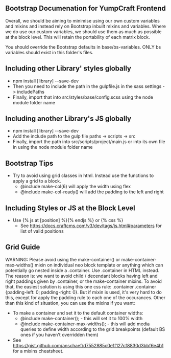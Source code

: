## Bootstrap Documenation for YumpCraft Frontend
Overall, we should be aiming to minimise using our own custom variables and mixins and instead rely on Bootstrap inbuilt mixins and variables. Where we do use our custom variables, we should use them as much as possible at the block level. This will retain the portability of each matrix block. 

You should override the Bootstrap defaults in base/bs-variables. ONLY bs variables should exist in this folder's files. 

## Including other Library' styles globally
- npm install [library] --save-dev
- Then you need to include the path in the gulpfile.js in the sass settings -> includePaths
- Finally, import that into src/styles/base/config.scss using the node module folder name

## Including another Library's JS globally
- npm install [library] --save-dev
- Add the include path to the gulp file paths -> scripts -> src
- Finally, import the path into src/scripts/project/main.js or into its own file in using the node module folder name

## Bootstrap Tips
- Try to avoid using grid classes in html. Instead use the functions to apply a grid to a block. 
	- @include make-col(6) will apply the width using flex
	- @include make-col-ready() will add the padding to the left and right

## Including Styles or JS at the Block Level
- Use {% js at [position] %}{% endjs %} or {% css %}
	- See https://docs.craftcms.com/v3/dev/tags/js.html#parameters for list of valid positions

## Grid Guide
WARNING: Please avoid using the make-container() or make-container-max-widths() mixin on individual neo block template or anything which can potentially go nested inside a .container. Use .container in HTML instead. The reason is: we want to avoid child / decendant blocks having left and right paddings given by .container, or the make-container mixins. To avoid that, the easiest solution is using this one css rule: .container .container {padding-left: 0; padding-right: 0}. But if mixin is used, it's very hard to do this, except for apply the padding rule to each one of the occurances. Other than this kind of situation, you can use the mixins if you want:

- To make a container and set it to the default container widths:
	- @include make-container(); - this will set it to 100% width
	- @include make-container-max-widths(); - this will add media queries to define width according to the grid breakpoints (default BS ones if you haven't overridden them)
- See https://gist.github.com/anschaef/d7552885c0e1f127cf8830d3bbf6e4b1 for a mixins cheatsheet.